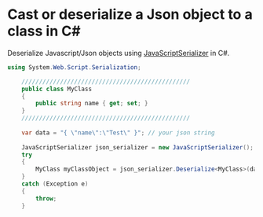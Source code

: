# Cast or deserialize a Json object to a class in C#

Deserialize Javascript/Json objects using [JavaScriptSerializer](https://docs.microsoft.com/de-de/dotnet/api/system.web.script.serialization.javascriptserializer?view=netframework-4.7.2) in C#.

```cs
using System.Web.Script.Serialization;

    ////////////////////////////////////////////////
    public class MyClass
    {
        public string name { get; set; }
    }
    ////////////////////////////////////////////////
    
    var data = "{ \"name\":\"Test\" }"; // your json string
    
    JavaScriptSerializer json_serializer = new JavaScriptSerializer();
    try
    {
        MyClass myClassObject = json_serializer.Deserialize<MyClass>(data);
    }
    catch (Exception e)
    {
        throw;
    }

```
